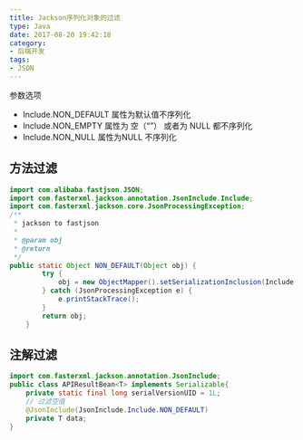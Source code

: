 ```yaml
---
title: Jackson序列化对象的过滤
type: Java
date: 2017-08-20 19:42:18
category: 
- 后端开发
tags:
- JSON
---
```


参数选项  

- Include.NON_DEFAULT 属性为默认值不序列化 
- Include.NON_EMPTY 属性为 空（“”） 或者为 NULL 都不序列化 
- Include.NON_NULL 属性为NULL 不序列化 

## 方法过滤

```java
import com.alibaba.fastjson.JSON;
import com.fasterxml.jackson.annotation.JsonInclude.Include;
import com.fasterxml.jackson.core.JsonProcessingException;
/**
 * jackson to fastjson
 * 
 * @param obj
 * @return
 */
public static Object NON_DEFAULT(Object obj) {
		try {
			obj = new ObjectMapper().setSerializationInclusion(Include.NON_DEFAULT).writeValueAsString(obj);
		} catch (JsonProcessingException e) {
			e.printStackTrace();
		}
		return obj;
	}
```

## 注解过滤

```java
import com.fasterxml.jackson.annotation.JsonInclude;
public class APIResultBean<T> implements Serializable{
	private static final long serialVersionUID = 1L;
	// 过滤空值
	@JsonInclude(JsonInclude.Include.NON_DEFAULT)
	private T data;
}
```